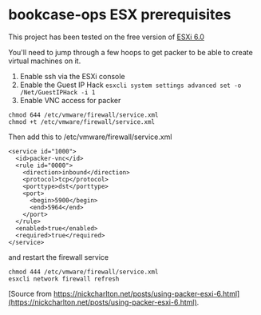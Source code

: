 # bookcase-ops ESX prerequisites

This project has been tested on the free version of [ESXi 6.0](https://www.vmware.com/au/products/esxi-and-esx.html) 

You'll need to jump through a few hoops to get packer to be able to create virtual machines on it.

1. Enable ssh via the ESXi console
1. Enable the Guest IP Hack
    ```esxcli system settings advanced set -o /Net/GuestIPHack -i 1```
1. Enable VNC access for packer

```
chmod 644 /etc/vmware/firewall/service.xml
chmod +t /etc/vmware/firewall/service.xml
```

Then add this to /etc/vmware/firewall/service.xml
```
<service id="1000">
  <id>packer-vnc</id>
  <rule id="0000">
    <direction>inbound</direction>
    <protocol>tcp</protocol>
    <porttype>dst</porttype>
    <port>
      <begin>5900</begin>
      <end>5964</end>
    </port>
  </rule>
  <enabled>true</enabled>
  <required>true</required>
</service>
```

and restart the firewall service
```
chmod 444 /etc/vmware/firewall/service.xml
esxcli network firewall refresh
```

[Source from https://nickcharlton.net/posts/using-packer-esxi-6.html](https://nickcharlton.net/posts/using-packer-esxi-6.html).
